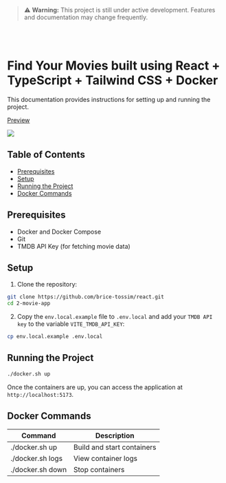 > ⚠️ **Warning:** This project is still under active development. Features and documentation may change frequently.

<br /><br />

# Find Your Movies built using React + TypeScript + Tailwind CSS + Docker

This documentation provides instructions for setting up and running the project.

<div>
  <a href="https://www.loom.com/share/84cf7e9fcb5a43ef829f687a8d88971a">
    <p>Preview</p>
  </a>
  <a href="https://www.loom.com/share/84cf7e9fcb5a43ef829f687a8d88971a">
    <img style="max-width:300px;" src="https://cdn.loom.com/sessions/thumbnails/84cf7e9fcb5a43ef829f687a8d88971a-2b98e9bcf241ac35-full-play.gif">
  </a>
</div>

## Table of Contents

- [Prerequisites](#prerequisites)
- [Setup](#setup)
- [Running the Project](#running-the-project)
- [Docker Commands](#docker-commands)

## Prerequisites

- Docker and Docker Compose
- Git
- TMDB API Key (for fetching movie data)

## Setup

1. Clone the repository:

```bash
git clone https://github.com/brice-tossim/react.git
cd 2-movie-app
```

2. Copy the `env.local.example` file to `.env.local` and add your `TMDB API key` to the variable `VITE_TMDB_API_KEY`:

```bash
cp env.local.example .env.local
```

## Running the Project

```bash
./docker.sh up
```

Once the containers are up, you can access the application at `http://localhost:5173`.

## Docker Commands

| Command          | Description                |
| ---------------- | -------------------------- |
| ./docker.sh up   | Build and start containers |
| ./docker.sh logs | View container logs        |
| ./docker.sh down | Stop containers            |
